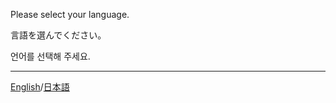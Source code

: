 Please select your language.

言語を選んでください。

언어를 선택해 주세요.

---
[English](Introduction.md)/[日本語](紹介_案内.md)
